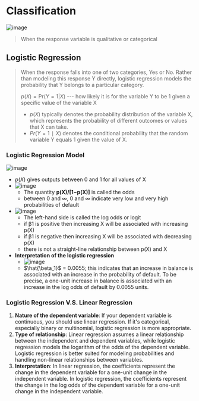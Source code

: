 # Classification 
![image](https://github.com/Yura-Qu/Machine-Learning-in-R/assets/143141778/2ada1d2d-3fde-4a55-bcec-a91cb48665f5)

> When the response variable is qualitative or categorical

## Logistic Regression

> When the response falls into one of two categories, Yes or No. Rather than modeling this response Y directly, logistic regression models the probability that Y belongs to a particular category.
> 
> $p(X)=\text{Pr}(Y=1|X)$ --- how likely it is for the variable Y to be 1 given a specific value of the variable X
> - $p(X)$ typically denotes the probability distribution of the variable X, which represents the probability of different outcomes or values that X can take.
> - $Pr(Y=1∣X)$ denotes the conditional probability that the random variable Y equals 1 given the value of X.

### Logistic Regression Model 

![image](https://github.com/Yura-Qu/Machine-Learning-in-R/assets/143141778/bf62df94-71d5-49fa-8778-2f07a6b0ff8e)
-  $p(X)$  gives outputs between 0 and 1 for all values of X
- ![image](https://github.com/Yura-Qu/Machine-Learning-in-R/assets/143141778/16f5da3d-8f9f-443f-943c-afa42d45e8b4)
  - The quantity **p(X)/[1−p(X)]** is called the odds
  - between 0 and ∞, 0 and ∞ indicate very low and very high probabilities of default
- ![image](https://github.com/Yura-Qu/Machine-Learning-in-R/assets/143141778/b9306a9c-6f05-4c1a-8e37-268daf8100bf)
  - The left-hand side is called the log odds or logit
  - if β1 is positive then increasing X will be associated with increasing p(X)
  - if β1 is negative then increasing X will be associated with decreasing p(X)
  - there is not a straight-line relationship between p(X) and X
- **Interpretation of the logistic regression**
  - ![image](https://github.com/Yura-Qu/Machine-Learning-in-R/assets/143141778/9a0b8810-ea0f-44f7-8d99-9b0a3f7cca1f)
  - $\hat{\beta_1}$ = 0.0055; this indicates that an increase in balance is associated with an increase in the probability of default. To be precise, a one-unit increase in balance is associated with an increase in the log odds of default by 0.0055 units.




### Logistic Regression V.S. Linear Regression 
1. **Nature of the dependent variable**: If your dependent variable is continuous, you should use linear regression. If it's categorical, especially binary or multinomial, logistic regression is more appropriate.
2. **Type of relationship**: Linear regression assumes a linear relationship between the independent and dependent variables, while logistic regression models the logarithm of the odds of the dependent variable. Logistic regression is better suited for modeling probabilities and handling non-linear relationships between variables.
3. **Interpretation**: In linear regression, the coefficients represent the change in the dependent variable for a one-unit change in the independent variable. In logistic regression, the coefficients represent the change in the log odds of the dependent variable for a one-unit change in the independent variable.

